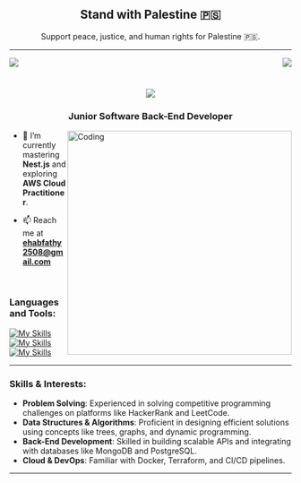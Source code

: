 <!-- Add "Stand with Palestine" message and flag -->
<div align="center">
    <h2>Stand with Palestine 🇵🇸</h2>
    <p>Support peace, justice, and human rights for Palestine 🇵🇸.</p>
</div>

---

<div>
    <!-- visitors section -->
    <img align="left" src="https://visitor-badge.laobi.icu/badge?page_id=ehabfathy.ehabfathy"/>
    <!-- connection section -->
    <div align="right">
        <!-- LinkedIn -->
        <a href="https://www.linkedin.com/in/ehab-fathy-885003226/">
            <img src="https://img.shields.io/badge/-LinkedIn-0e76a8?style=flat-square&logo=Linkedin&logoColor=white"/>
        </a>
    </div>
</div>

<h1 align="center">
    <a href="https://git.io/typing-svg">
        <img src="https://readme-typing-svg.herokuapp.com/?lines=Hello,There!;+This+is+Ehab+Fathy...;Nice+to+meet+you!&center=true&size=30">
    </a>
</h1>
<h3 align="center">Junior Software Back-End Developer</h3>
<img align="right" alt="Coding" width="400" src="https://cdn.dribbble.com/users/1162077/screenshots/3848914/programmer.gif">

- 🌱 I’m currently mastering **Nest.js** and exploring **AWS Cloud Practitioner**.

- 📫 Reach me at **ehabfathy2508@gmail.com**

<br>

<h3 align="left">Languages and Tools:</h3>

[![My Skills](https://skillicons.dev/icons?i=js,typescript,nodejs,expressjs,nestjs,mongodb)](https://skillicons.dev)  
[![My Skills](https://skillicons.dev/icons?i=postgresql,redis,docker,git,github,linux,vscode)](https://skillicons.dev)  
[![My Skills](https://skillicons.dev/icons?i=aws,terraform,sqlite)](https://skillicons.dev)

---

<h3 align="left">Skills & Interests:</h3>

- **Problem Solving**: Experienced in solving competitive programming challenges on platforms like HackerRank and LeetCode.  
- **Data Structures & Algorithms**: Proficient in designing efficient solutions using concepts like trees, graphs, and dynamic programming.  
- **Back-End Development**: Skilled in building scalable APIs and integrating with databases like MongoDB and PostgreSQL.  
- **Cloud & DevOps**: Familiar with Docker, Terraform, and CI/CD pipelines.

---
<!--

<div align="center">
    <p align="center">
        <img width=320 align="center" src="https://github-readme-streak-stats.herokuapp.com/?user=ehabfathy&theme=react&border=61dafb&hide_border=true"/>
        <img width=320 align="center" src="https://github-readme-stats.vercel.app/api?username=ehabfathy&theme=react&hide_border=true&show_icons=true"/>
    </p>
</div>

<div align="center">
    <p align="center">
        <img align="center" width=320 src="https://github-readme-stats.vercel.app/api/top-langs/?username=ehabfathy&title_color=61dafb&text_color=ffffff&icon_color=61dafb&bg_color=20232a&langs_count=8&layout=compact&border_color=61dafb&hide_border=true"/>
    </p>
</div>

<div align="center">
    <p align="center">
        <img src="https://raw.githubusercontent.com/mayhemantt/mayhemantt/Update/svg/Bottom.svg" alt="Github Stats" />
    </p>
</div>
-->
